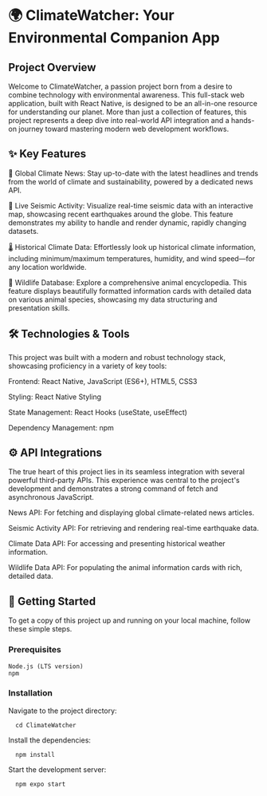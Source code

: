 # **🌍 ClimateWatcher: Your Environmental Companion App**

## Project Overview

Welcome to ClimateWatcher, a passion project born from a desire to combine technology with environmental awareness. This full-stack web application, built with React Native, is designed to be an all-in-one resource for understanding our planet. More than just a collection of features, this project represents a deep dive into real-world API integration and a hands-on journey toward mastering modern web development workflows.

## ✨ Key Features
📰 Global Climate News: Stay up-to-date with the latest headlines and trends from the world of climate and sustainability, powered by a dedicated news API.

🚨 Live Seismic Activity: Visualize real-time seismic data with an interactive map, showcasing recent earthquakes around the globe. This feature demonstrates my ability to handle and render dynamic, rapidly changing datasets.

🌡️ Historical Climate Data: Effortlessly look up historical climate information, including minimum/maximum temperatures, humidity, and wind speed—for any location worldwide.

🐾 Wildlife Database: Explore a comprehensive animal encyclopedia. This feature displays beautifully formatted information cards with detailed data on various animal species, showcasing my data structuring and presentation skills.

## 🛠️ Technologies & Tools
This project was built with a modern and robust technology stack, showcasing proficiency in a variety of key tools:

Frontend: React Native, JavaScript (ES6+), HTML5, CSS3

Styling: React Native Styling

State Management: React Hooks (useState, useEffect)

Dependency Management: npm

## ⚙️ API Integrations
The true heart of this project lies in its seamless integration with several powerful third-party APIs. This experience was central to the project's development and demonstrates a strong command of fetch and asynchronous JavaScript.

News API: For fetching and displaying global climate-related news articles.

Seismic Activity API: For retrieving and rendering real-time earthquake data.

Climate Data API: For accessing and presenting historical weather information.

Wildlife Data API: For populating the animal information cards with rich, detailed data.

## 🚀 Getting Started
To get a copy of this project up and running on your local machine, follow these simple steps.

### Prerequisites
```
Node.js (LTS version)
npm
```

### Installation

Navigate to the project directory:
```
  cd ClimateWatcher
```
Install the dependencies:
```
  npm install
```
Start the development server:
```
  npm expo start
```
